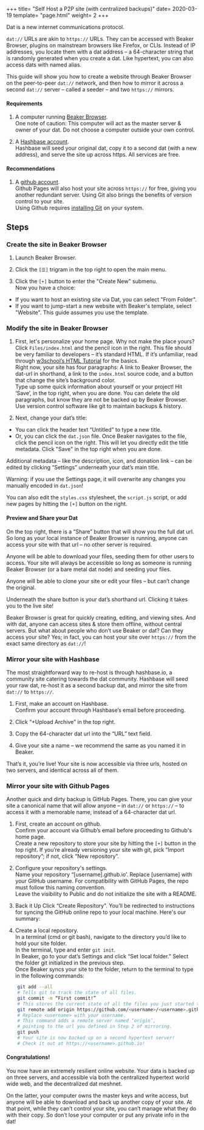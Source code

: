 +++
title= "Self Host a P2P site (with centralized backups)"
date= 2020-03-19
template= "page.html"
weight= 2
+++

Dat is a new internet communications protocol.

`dat://` URLs are akin to `https://` URLs. They can be accessed with Beaker Browser, plugins on mainstream browsers like Firefox, or CLIs. Instead of IP addresses, you locate them with a dat address – a 64-character string that is randomly generated when you create a dat. Like hypertext, you can also access dats with named alias.

This guide will show you how to create a website through Beaker Browser on the peer-to-peer `dat://` network, and then how to mirror it across a second `dat://` server – called a seeder – and two `https://` mirrors.

#### Requirements
1. A computer running [Beaker Browser](https://beakerbrowser.com/install/).  
One note of caution: This computer will act as the master server & owner of your dat. Do not choose a computer outside your own control.

2. A [Hashbase account](https://hashbase.io/register).  
Hashbase will seed your original dat, copy it to a second dat (with a new address),  and serve the site up across https. All services are free.

#### Recommendations
1. A [github account](https://github.com/).  
Github Pages will also host your site across `https://` for free, giving you another redundant server. Using Git also brings the benefits of version control to your site.  
Using Github requires [installing Git](https://git-scm.com/book/en/v2/Getting-Started-Installing-Git) on your system.

## Steps  
### Create the site in Beaker Browser
1. Launch Beaker Browser.

2. Click the `[☰]` trigram in the top right to open the main menu.

3. Click the `[+]` button to enter the "Create New" submenu.  
Now you have a choice:  
 - If you want to host an existing site via Dat, you can select "From Folder".  
 - If you want to jump-start a new website with Beaker's template, select "Website". This guide assumes you use the template.

### Modify the site in Beaker Browser
1. First, let's personalize your home page. Why not make the place yours?  
Click `Files/index.html` and the pencil icon in the right. This file should be very familiar to developers – it’s standard HTML. If it’s unfamiliar, read through [w3school’s HTML Tutorial](https://www.w3schools.com/html/) for the basics.  
Right now, your site has four paragraphs: A link to Beaker Browser, the dat-url in shorthand, a link to the `index.html` source code, and a button that change the site’s background color.  
Type up some quick information about yourself or your project! Hit ‘Save’, in the top right, when you are done. You can delete the old paragraphs, but know they are not be backed up by Beaker Browser. Use version control software like git to maintain backups & history.

2. Next, change your dat’s title:  
 - You can click the header text “Untitled” to type a new title.
 - Or, you can click the `dat.json` file. Once Beaker navigates to the file, click the pencil icon on the right. This will let you directly edit the title metadata. Click "Save" in the top right when you are done.

Additional metadata – like the description, icon, and donation link – can be edited by clicking “Settings” underneath your dat’s main title.

Warning: if you use the Settings page, it will overwrite any changes you manually encoded in `dat.json`!

You can also edit the `styles.css` stylesheet, the `script.js` script, or add new pages by hitting the `[+]` button on the right.

#### Preview and Share your Dat
On the top right, there is a “Share” button that will show you the full dat url. So long as your local instance of Beaker Browser is running, anyone can access your site with that url – no other server is required.

Anyone will be able to download your files, seeding them for other users to access. Your site will always be accessible so long as someone is running Beaker Browser (or a bare metal dat node) and seeding your files.

Anyone will be able to clone your site or edit your files – but can’t change the original.

Underneath the share button is your dat’s shorthand url. Clicking it takes you to the live site!

Beaker Browser is great for quickly creating, editing, and viewing sites. And with dat, anyone can access sites & store them offline, without central servers. But what about people who don’t use Beaker or dat? Can they access your site? Yes; in fact, you can host your site over `https://` from the exact same directory as `dat://`!

### Mirror your site with Hashbase
The most straightforward way to re-host is through hashbase.io, a community site catering towards the dat community. Hashbase will seed your raw dat, re-host it as a second backup dat, and mirror the site from `dat://` to `https://`.  

1. First, make an account on Hashbase.  
Confirm your account through Hashbase’s email before proceeding.  

2. Click “+Upload Archive” in the top right.  

3. Copy the 64-character dat url into the “URL” text field.  

4. Give your site a name – we recommend the same as you named it in Beaker. 

That’s it, you’re live! Your site is now accessible via three urls, hosted on two servers, and identical across all of them.  

### Mirror your site with Github Pages 
Another quick and dirty backup is GitHub Pages. There, you can give your site a canonical name that will allow anyone – in `dat://` or `https://` – to access it with a memorable name, instead of a 64-character dat url.

1. First, create an account on github.  
Confirm your account via Github’s email before proceeding to Github's home page.  
Create a new repository to store your site by hitting the `[+]` button in the top right. If you’re already versioning your site with git, pick “Import repository”; if not, click “New repository”.

2. Configure your repository's settings.  
Name your repository “[username].github.io’. Replace [username] with your GitHub username. For compatibility with GitHub Pages, the repo must follow this naming convention.  
Leave the visibility to Public and do not initialize the site with a README.

3. Back it Up
Click “Create Repository". You’ll be redirected to instructions for syncing the GitHub online repo to your local machine. Here's our summary: 

4. Create a local repository.  
In a terminal (cmd or git bash), navigate to the directory you’d like to hold your site folder.  
In the terminal, type and enter `git init`.  
In Beaker, go to your dat’s Settings and click “Set local folder.” Select the folder git initialized in the previous step.  
Once Beaker syncs your site to the folder, return to the terminal to type in the following commands: 

``` bash
    git add --all 
    # Tells git to track the state of all files.  
    git commit -m “First commit!”
    # This stores the current state of all the files you just started tracking.  
    git remote add origin https://github.com/<username>/<username>.github.io.git
    # Replace <username> with your username. 
    # This command adds a remote server named ‘origin’, 
    # pointing to the url you defined in Step 2 of mirroring. 
    git push
    # Your site is now backed up on a second hypertext server!
    # Check it out at https://<username>.github.io!
```

#### Congratulations!
You now have an extremely resilient online website. Your data is backed up on three servers, and accessible via both the centralized hypertext world wide web, and the decentralized dat meshnet.  

On the latter, your computer owns the master keys and write access, but anyone will be able to download and back up another copy of your site. At that point, while they can’t control your site, you can’t manage what they do with their copy. So don’t lose your computer or put any private info in the dat!  